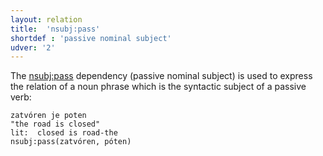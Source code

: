```yaml
---
layout: relation
title:  'nsubj:pass'
shortdef : 'passive nominal subject'
udver: '2'
---
```


The [nsubj:pass]() dependency (passive nominal subject) is used to express the relation of a noun phrase which is the syntactic subject of a passive verb:

~~~ sdparse
zatvóren je poten 
"the road is closed" 
lit:  closed is road-the   
nsubj:pass(zatvóren, póten)
~~~
<!-- Interlanguage links updated Ne 5. května 2024, 18:21:29 CEST -->
